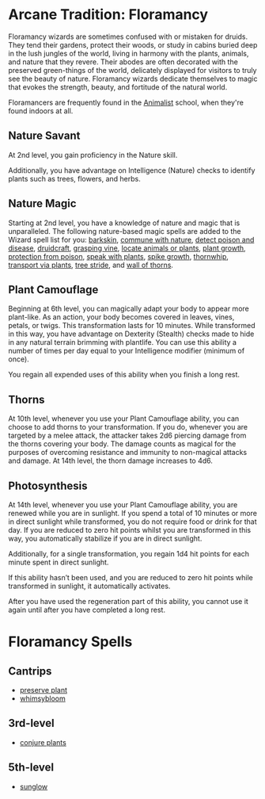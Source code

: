 # Arcane Tradition: Floramancy
Floramancy wizards are sometimes confused with or mistaken for druids. They tend their gardens, protect their woods, or study in cabins buried deep in the lush jungles of the world, living in harmony with the plants, animals, and nature that they revere. Their abodes are often decorated with the preserved green-things of the world, delicately displayed for visitors to truly see the beauty of nature. Floramancy wizards dedicate themselves to magic that evokes the strength, beauty, and fortitude of the natural world.

Floramancers are frequently found in the [Animalist](../../Organizations/MageSchools/Animalist.md) school, when they're found indoors at all.

## Nature Savant
At 2nd level, you gain proficiency in the Nature skill.

Additionally, you have advantage on Intelligence (Nature) checks to identify plants such as trees, flowers, and herbs.

## Nature Magic
Starting at 2nd level, you have a knowledge of nature and magic that is unparalleled. The following nature-based magic spells are added to the Wizard spell list for you: [barkskin](), [commune with nature](), [detect poison and disease](), [druidcraft](), [grasping vine](), [locate animals or plants](), [plant growth](), [protection from poison](), [speak with plants](), [spike growth](), [thornwhip](), [transport via plants](), [tree stride](), and [wall of thorns]().

## Plant Camouflage
Beginning at 6th level, you can magically adapt your body to appear more plant-like. As an action, your body becomes covered in leaves, vines, petals, or twigs. This transformation lasts for 10 minutes. While transformed in this way, you have advantage on Dexterity (Stealth) checks made to hide in any natural terrain brimming with plantlife. You can use this ability a number of times per day equal to your Intelligence modifier (minimum of once).

You regain all expended uses of this ability when you finish a long rest.

## Thorns
At 10th level, whenever you use your Plant Camouflage ability, you can choose to add thorns to your transformation. If you do, whenever you are targeted by a melee attack, the attacker takes 2d6 piercing damage from the thorns covering your body. The damage counts as magical for the purposes of overcoming resistance and immunity to non-magical attacks and damage. At 14th level, the thorn damage increases to 4d6.

## Photosynthesis
At 14th level, whenever you use your Plant Camouflage ability, you are renewed while you are in sunlight. If you spend a total of 10 minutes or more in direct sunlight while transformed, you do not require food or drink for that day. If you are reduced to zero hit points whilst you are transformed in this way, you automatically stabilize if you are in direct sunlight.

Additionally, for a single transformation, you regain 1d4 hit points for each minute spent in direct sunlight. 

If this ability hasn’t been used, and you are reduced to zero hit points while transformed in sunlight, it automatically activates. 

After you have used the regeneration part of this ability, you cannot use it again until after you have completed a long rest.

# Floramancy Spells

## Cantrips
* [preserve plant](/Magic/Spells/preserve-plant.md)
* [whimsybloom](/Magic/Spells/whimsybloom.md)

## 3rd-level
* [conjure plants](/Magic/Spells/conjure-plants.md)

## 5th-level
* [sunglow](/Magic/Spells/sunglow.md)

